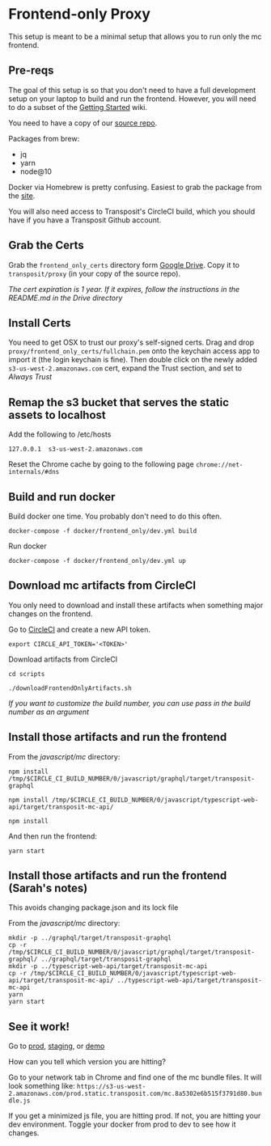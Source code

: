 # Frontend-only Proxy
This setup is meant to be a minimal setup that allows you to run only the mc frontend.

## Pre-reqs
The goal of this setup is so that you don't need to have a full development setup on your laptop to build and run the frontend. However, you will need to do a subset of the [Getting Started](https://transposit.atlassian.net/wiki/spaces/DEV/pages/15400961/Getting+Started) wiki.

You need to have a copy of our [source repo](https://github.com/transposit/transposit).

Packages from brew:
- jq
- yarn
- node@10

Docker via Homebrew is pretty confusing.  Easiest to grab the package from the [site](https://www.docker.com/docker-mac).

You will also need access to Transposit's CircleCI build, which you should have if you have a Transposit Github account.

## Grab the Certs
Grab the `frontend_only_certs` directory form [Google Drive](https://drive.google.com/drive/folders/102UD3jYLk1560_KN_skJoZDWREVcKWls). Copy it to `transposit/proxy` (in your copy of the source repo).

_The cert expiration is 1 year. If it expires, follow the instructions in the README.md in the Drive directory_

## Install Certs
You need to get OSX to trust our proxy's self-signed certs. Drag and drop `proxy/frontend_only_certs/fullchain.pem` onto the keychain access app to import it (the login keychain is fine). Then double click on the newly added `s3-us-west-2.amazonaws.com` cert, expand the Trust section, and set to *Always Trust*

## Remap the s3 bucket that serves the static assets to localhost
Add the following to /etc/hosts

`127.0.0.1  s3-us-west-2.amazonaws.com`

Reset the Chrome cache by going to the following page `chrome://net-internals/#dns`

## Build and run docker

Build docker one time. You probably don't need to do this often.

`docker-compose -f docker/frontend_only/dev.yml build`

Run docker

`docker-compose -f docker/frontend_only/dev.yml up`

## Download mc artifacts from CircleCI
You only need to download and install these artifacts when something major changes on the frontend.

Go to [CircleCI](https://app.circleci.com/settings/user/tokens) and create a new API token.

`export CIRCLE_API_TOKEN='<TOKEN>'`

Download artifacts from CircleCI

`cd scripts`

`./downloadFrontendOnlyArtifacts.sh`

*If you want to customize the build number, you can use pass in the build number as an argument*

## Install those artifacts and run the frontend
From the _javascript/mc_ directory:

`npm install /tmp/$CIRCLE_CI_BUILD_NUMBER/0/javascript/graphql/target/transposit-graphql`

`npm install /tmp/$CIRCLE_CI_BUILD_NUMBER/0/javascript/typescript-web-api/target/transposit-mc-api/`

`npm install`

And then run the frontend:

`yarn start`

## Install those artifacts and run the frontend (Sarah's notes)
This avoids changing package.json and its lock file

From the _javascript/mc_ directory:

```
mkdir -p ../graphql/target/transposit-graphql
cp -r /tmp/$CIRCLE_CI_BUILD_NUMBER/0/javascript/graphql/target/transposit-graphql/ ../graphql/target/transposit-graphql
mkdir -p ../typescript-web-api/target/transposit-mc-api
cp -r /tmp/$CIRCLE_CI_BUILD_NUMBER/0/javascript/typescript-web-api/target/transposit-mc-api/ ../typescript-web-api/target/transposit-mc-api 
yarn
yarn start
```

## See it work!

Go to [prod](https://console.transposit.com), [staging](https://console.staging.transposit.com), or [demo](https://console.demo.transposit.com)

How can you tell which version you are hitting?

Go to your network tab in Chrome and find one of the mc bundle files. It will look something like: `https://s3-us-west-2.amazonaws.com/prod.static.transposit.com/mc.8a5302e6b515f3791d80.bundle.js`

If you get a minimized js file, you are hitting prod. If not, you are hitting your dev environment. Toggle your docker from prod to dev to see how it changes.
